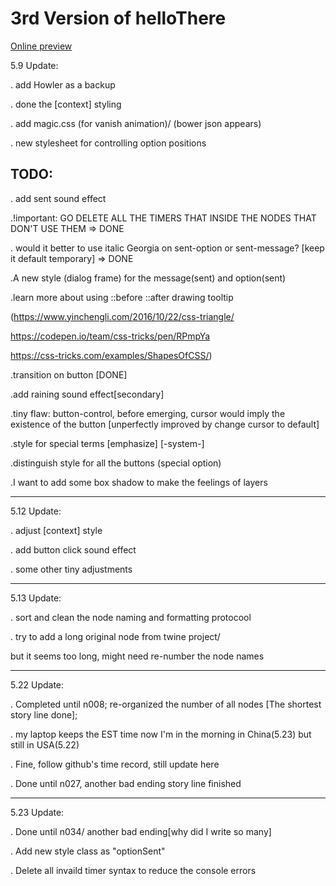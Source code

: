 # 3rd Version of helloThere

<a href="https://appleseed0910.github.io/helloThereV3/index.html" target="_blank">Online preview</a>

5.9 Update:

. add Howler as a backup

. done the [context] styling

. add magic.css (for vanish animation)/ (bower json appears)

. new stylesheet for controlling option positions

## TODO:

. add sent sound effect 

.!important: GO DELETE ALL THE TIMERS THAT INSIDE THE NODES THAT DON'T USE THEM => DONE

. would it better to use italic Georgia on sent-option or sent-message? [keep it default temporary] => DONE

.A new style (dialog frame) for the message(sent) and option(sent) 

.learn more about using ::before ::after drawing tooltip

(https://www.yinchengli.com/2016/10/22/css-triangle/

https://codepen.io/team/css-tricks/pen/RPmpYa

https://css-tricks.com/examples/ShapesOfCSS/)

.transition on button [DONE]

.add raining sound effect[secondary]

.tiny flaw: button-control, before emerging, cursor would imply the existence of the button [unperfectly improved by change cursor to default]

.style for special terms [emphasize] [-system-]

.distinguish style for all the <Start Over> buttons (special option)
    
.I want to add some box shadow to make the feelings of layers


---

5.12 Update:

. adjust [context] style

. add button click sound effect

. some other tiny adjustments


---

5.13 Update:

. sort and clean the node naming and formatting protocool

. try to add a long original node from twine project/
  
  but it seems too long, might need re-number the node names
  
---

5.22 Update:

. Completed until n008; re-organized the number of all nodes [The shortest story line done];

. my laptop keeps the EST time now I'm in the morning in China(5.23) but still in USA(5.22)

. Fine, follow github's time record, still update here

. Done until n027, another bad ending story line finished

---

5.23 Update:

. Done until n034/ another bad ending[why did I write so many]

. Add new style class as "optionSent"

. Delete all invaild timer syntax to reduce the console errors